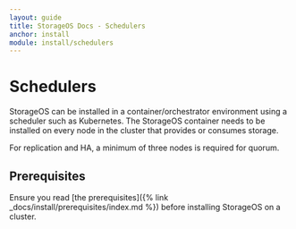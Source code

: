 ```yaml
---
layout: guide
title: StorageOS Docs - Schedulers
anchor: install
module: install/schedulers
---
```


# Schedulers

StorageOS can be installed in a container/orchestrator environment using a
scheduler such as Kubernetes. The StorageOS container needs to be installed on
every node in the cluster that provides or consumes storage.

For replication and HA, a minimum of three nodes is required for quorum.

## Prerequisites

Ensure you read [the prerequisites]({% link _docs/install/prerequisites/index.md %}) before installing StorageOS on a cluster.
